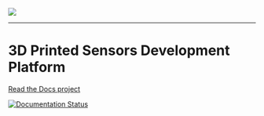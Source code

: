 ![](https://raw.githubusercontent.com/keeganmjgreen/3D-Printed-Sensors-Manual-Demo/main/img/repository-open-graph-template.png)

----

# 3D Printed Sensors Development Platform

[Read the Docs project](https://3d-printed-sensors-manual-demo.readthedocs.io/en/latest/index.html)

[![Documentation Status](https://readthedocs.org/projects/3d-printed-sensors-development-platform/badge/?version=latest&style=for-the-badge)](https://3d-printed-sensors-development-platform.readthedocs.io/en/latest/)
